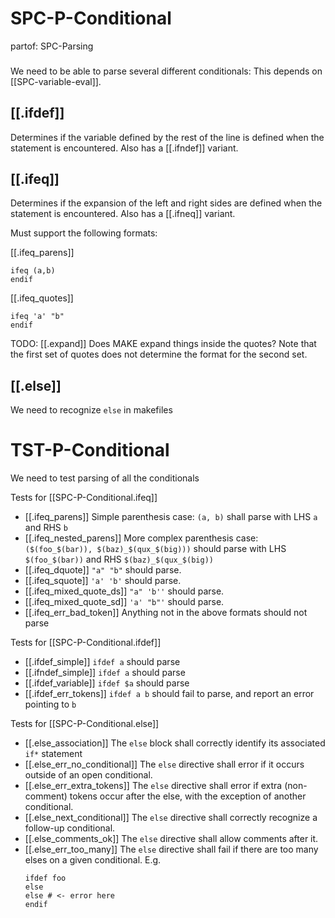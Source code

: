 # SPC-P-Conditional
partof: SPC-Parsing
###
We need to be able to parse several different conditionals:
This depends on [[SPC-variable-eval]].

## [[.ifdef]]
Determines if the variable defined by the rest of the line is
defined when the statement is encountered. Also
has a [[.ifndef]] variant.

## [[.ifeq]]
Determines if the expansion of the left and right sides
are defined when the statement is encountered.
Also has a [[.ifneq]] variant.

Must support the following formats:

[[.ifeq_parens]]
```make
ifeq (a,b)
endif
```

[[.ifeq_quotes]]
```make
ifeq 'a' "b"
endif
```
TODO: [[.expand]] Does MAKE expand things inside the quotes?
Note that the first set of quotes does not determine the format for the second set.

## [[.else]]
We need to recognize `else` in makefiles


# TST-P-Conditional
We need to test parsing of all the conditionals

Tests for [[SPC-P-Conditional.ifeq]]
 - [[.ifeq_parens]] Simple parenthesis case:
    `(a, b)` shall parse with LHS `a` and RHS `b`
 - [[.ifeq_nested_parens]] More complex parenthesis case:
    `($(foo_$(bar)), $(baz)_$(qux_$(big)))`
    should parse with LHS `$(foo_$(bar))`
    and RHS `$(baz)_$(qux_$(big))`
 - [[.ifeq_dquote]] `"a" "b"` should parse.
 - [[.ifeq_squote]] `'a' 'b'` should parse.
 - [[.ifeq_mixed_quote_ds]] `"a" 'b''` should parse.
 - [[.ifeq_mixed_quote_sd]] `'a' "b"'` should parse.
 - [[.ifeq_err_bad_token]] Anything not in the above formats should not parse
 
Tests for [[SPC-P-Conditional.ifdef]]
  - [[.ifdef_simple]] `ifdef a` should parse
  - [[.ifndef_simple]] `ifdef a` should parse
  - [[.ifdef_variable]] `ifdef $a` should parse
  - [[.ifdef_err_tokens]] `ifdef a b` should fail to parse,
    and report an error pointing to `b`

Tests for [[SPC-P-Conditional.else]]
  - [[.else_association]]
    The `else` block shall correctly identify its
    associated `if*` statement
  - [[.else_err_no_conditional]]
    The `else` directive shall error if it occurs outside of an open conditional.
  - [[.else_err_extra_tokens]]
    The `else` directive shall error if extra (non-comment) tokens occur
    after the else,
    with the exception of another conditional.
  - [[.else_next_conditional]]
    The `else` directive shall correctly recognize a follow-up conditional.
  - [[.else_comments_ok]]
    The `else` directive shall allow comments after it.
  - [[.else_err_too_many]]
    The `else` directive shall fail if there are too many elses
    on a given conditional. E.g.
    ```make
    ifdef foo
    else
    else # <- error here
    endif
    ```